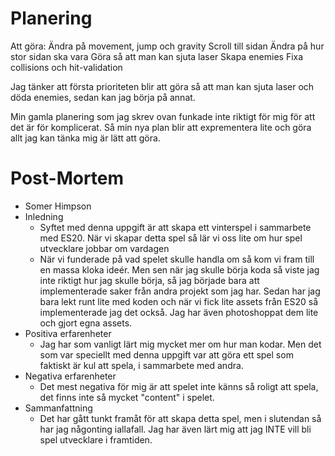 # Planering

Att göra: 
Ändra på movement, jump och gravity
Scroll till sidan
Ändra på hur stor sidan ska vara
Göra så att man kan sjuta laser
Skapa enemies
Fixa collisions och hit-validation

Jag tänker att första prioriteten blir att göra så att man kan sjuta laser och döda enemies, sedan kan jag börja på annat.

Min gamla planering som jag skrev ovan funkade inte riktigt för mig för att det är för komplicerat. Så min nya plan blir att exprementera lite och göra allt jag kan tänka mig är lätt att göra.

# Post-Mortem

* Somer Himpson
* Inledning
    - Syftet med denna uppgift är att skapa ett vinterspel i sammarbete med ES20. När vi skapar detta spel så lär vi oss lite om hur spel utvecklare jobbar om vardagen
    - När vi funderade på vad spelet skulle handla om så kom vi fram till en massa kloka ideér. Men sen när jag skulle börja koda så viste jag inte riktigt hur jag skulle börja, så jag började bara att implementerade saker från andra projekt som jag har. Sedan har jag bara lekt runt lite med koden och när vi fick lite assets från ES20 så implementerade jag det också. Jag har även photoshoppat dem lite och gjort egna assets.
* Positiva erfarenheter
    - Jag har som vanligt lärt mig mycket mer om hur man kodar. Men det som var speciellt med denna uppgift var att göra ett spel som faktiskt är kul att spela, i sammarbete med andra.
* Negativa erfarenheter
    - Det mest negativa för mig är att spelet inte känns så roligt att spela, det finns inte så mycket "content" i spelet.
* Sammanfattning
    - Det har gått tunkt framåt för att skapa detta spel, men i slutendan så har jag någonting iallafall. Jag har även lärt mig att jag INTE vill bli spel utvecklare i framtiden.
    